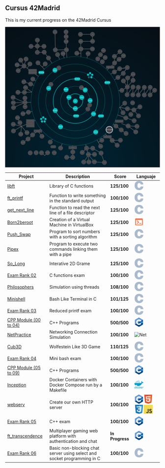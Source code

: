 ## Cursus 42Madrid

This is my current progress on the 42Madrid Cursus

<p align="center">
<img width="1268px" alt="1172px" src="./img/Holygraph.png">
</p>

| **Project**                                        | **Description** | **Score**   | **Languaje** |
| -------------------------------------------------- | --------------- | ----------- | ------------ |
| [libft](/lvl0/Libft)                               | Library of C functions                                   | **125/100**     | <img src="https://github.com/devicons/devicon/blob/v2.16.0/icons/c/c-original.svg" width="30" height="30" alt="C">                     |
| [ft_printf](/lvl1/printf)                          | Function to write something in the standard output       | **100/100**     | <img src="https://github.com/devicons/devicon/blob/v2.16.0/icons/c/c-original.svg" width="30" height="30" alt="C">                     |
| [get_next_line](/lvl1/get_next_line)               | Function to read the next line of a file descriptor      | **125/100**     | <img src="https://github.com/devicons/devicon/blob/v2.16.0/icons/c/c-original.svg" width="30" height="30" alt="C">                     |
| [Born2beroot](/lvl1/Born2beRoot)                   | Creation of a Virtual Machine in VirtualBox              | **125/100**     | <img src="https://github.com/PKief/vscode-material-icon-theme/blob/main/icons/console.svg" width="30" height="30">                     |
| [Push_Swap](/lvl2/push_swap)                       | Program to sort numbers with a sorting algorithm         | **125/100**     | <img src="https://github.com/devicons/devicon/blob/v2.16.0/icons/c/c-original.svg" width="30" height="30" alt="C">                     |
| [Pipex](/lvl2/pipex)                               | Program to execute two commands linking them with a pipe | **125/100**     | <img src="https://github.com/devicons/devicon/blob/v2.16.0/icons/c/c-original.svg" width="30" height="30" alt="C">                     |
| [So_Long](/lvl2/so_long)                           | Interative 2D Grame                                      | **125/100**     | <img src="https://github.com/devicons/devicon/blob/v2.16.0/icons/c/c-original.svg" width="30" height="30" alt="C">                     |
| [Exam Rank 02](/lvl2/exam_rank_02)                 | C functions exam                                         | **100/100**     | <img src="https://github.com/devicons/devicon/blob/v2.16.0/icons/c/c-original.svg" width="30" height="30" alt="C">                     |
| [Philosophers](/lvl3/Philosophers)                 | Simulation using threads                                 | **108/100**     | <img src="https://github.com/devicons/devicon/blob/v2.16.0/icons/c/c-original.svg" width="30" height="30" alt="C">                     |
| [Minishell](https://github.com/BishopVK/minishell) | Bash Like Terminal in C                                  | **101/125**     | <img src="https://github.com/devicons/devicon/blob/v2.16.0/icons/c/c-original.svg" width="30" height="30" alt="C">                     |
| [Exam Rank 03](/lvl3/exam_rank_03)                 | Reduced printf exam                                      | **100/100**     | <img src="https://github.com/devicons/devicon/blob/v2.16.0/icons/c/c-original.svg" width="30" height="30" alt="C">                     |
| [CPP Module (00 to 04)](/lvl4/CPP_Module)          | C++ Programs                                             | **500/500**     | <img src="https://github.com/devicons/devicon/blob/v2.16.0/icons/cplusplus/cplusplus-original.svg" width="30" height="30" alt="C++">   |
| [NetPractice](/lvl4/NetPractice)                   | Networking Connection Simulation                         | **100/100**     | <img src="https://github.com/user-attachments/assets/86728b5a-25cb-4157-bf90-735748ec2906" width="30" height="30" alt="Net">           |
| [Cub3D](https://github.com/BishopVK/Cub3D)         | Wolfestein Like 3D Game                                  | **110/125**     | <img src="https://github.com/devicons/devicon/blob/v2.16.0/icons/c/c-original.svg" width="30" height="30" alt="C">                     |
| [Exam Rank 04](/lvl4/exam_rank_04)                 | Mini bash exam                                           | **100/100**     | <img src="https://github.com/devicons/devicon/blob/v2.16.0/icons/c/c-original.svg" width="30" height="30" alt="C">                     |
| [CPP Module (05 to 09)](/lvl5/CPP_Module)          | C++ Programs                                             | **500/500**     | <img src="https://github.com/devicons/devicon/blob/v2.16.0/icons/cplusplus/cplusplus-original.svg" width="30" height="30" alt="C++">   |
| [Inception](https://github.com/BishopVK/Inception) | Docker Containers with Docker Compose run by a Makefile  | **100/100**     | <img src="https://github.com/devicons/devicon/blob/master/icons/docker/docker-plain-wordmark.svg" width="30" height="30" alt="Docker"> |
| [webserv](https://github.com/BishopVK/Webserv)     | Create our own HTTP server                               | **100/100**     | <img src="https://github.com/devicons/devicon/blob/v2.16.0/icons/cplusplus/cplusplus-original.svg" width="30" height="30" alt="C++"><img src="https://github.com/devicons/devicon/blob/v2.16.0/icons/html5/html5-original.svg" width="30" height="30" alt="HTML5"><img src="https://github.com/devicons/devicon/blob/v2.16.0/icons/css3/css3-original.svg" width="30" height="30" alt="CSS3"><img src="https://github.com/devicons/devicon/blob/v2.16.0/icons/javascript/javascript-original.svg" width="30" height="30" alt="JS"> |
| [Exam Rank 05](/lvl5/exam_rank_05)                 | C++ exam                                                 | **100/100**     | <img src="https://github.com/devicons/devicon/blob/v2.16.0/icons/cplusplus/cplusplus-original.svg" width="30" height="30" alt="C++">                     |
| [ft_transcendence](https://github.com/zenix-s/ft_transcendence) | Multiplayer gaming web platform with authentication and chat         | **In Progress**     | <img src="https://github.com/devicons/devicon/blob/v2.16.0/icons/cplusplus/cplusplus-original.svg" width="30" height="30" alt="C++">                     |
| [Exam Rank 06](/lvl6/exam_rank_06)                 | Basic non-blocking chat server using select and socket programming in C | **100/100**     | <img src="https://github.com/devicons/devicon/blob/v2.16.0/icons/c/c-original.svg" width="30" height="30" alt="C"> |